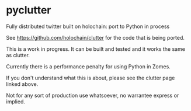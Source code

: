 # pyclutter
Fully distributed twitter built on holochain: port to Python in process

See https://github.com/holochain/clutter for the code that is being ported.

This is a work in progress. It can be built and tested and it works the same as clutter.

Currently there is a performance penalty for using Python in Zomes.

If you don't understand what this is about, please see the clutter page linked above.

Not for any sort of production use whatsoever, no warrantee express or implied.
